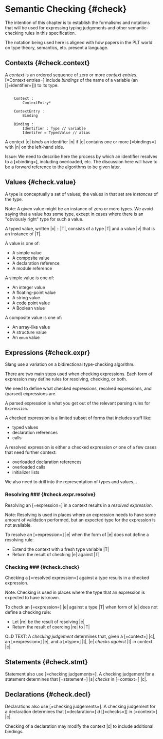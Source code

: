 Semantic Checking {#check}
=================

<div class=issue>
The intention of this chapter is to establish the formalisms and notations that will be used for expressing typing judgements and other semantic-checking rules in this specification.

The notation being used here is aligned with how papers in the PLT world on type theory, semantics, etc. present a language.
</div>

Contexts {#check.context}
--------

A <dfn>context</dfn> is an ordered sequence of zero or more <dfn>context entries</dfn>.
[=Context entries=] include <dfn>bindings</dfn> of the name of a variable (an [[=identifier=]]) to its type.

```.checking

    Context :
        ContextEntry*
    
    ContextEntry :
        Binding
    
    Binding :
        Identifier : Type // variable
        Identifer = TypedValue // alias
```

A context |c| <dfn>binds</dfn> an identifier |n| if |c| contains one or more [=bindings=] with |n| on the left-hand side.

Issue: We need to describe here the process by which an identifier resolves to a [=binding=], including overloaded, etc.
The discussion here will have to be a forward reference to the algorithms to be given later.

Values {#check.value}
------

A type is conceptually a set of values; the values in that set are *instances* of the type.

Note: A given value might be an instance of zero or more types. We avoid saying that a value *has* some type, except in cases where there is an "obviously right" type for such a value.

A typed value, written |v| `:` |T|, consists of a type |T| and a value |v| that is an instance of |T|.

A value is one of:

* A simple value
* A composite value
* A declaration reference
* A module reference

A simple value is one of:

* An integer value
* A floating-point value
* A string value
* A code point value
* A Boolean value

A composite value is one of:

* An array-like value
* A structure value
* An `enum` value

Expressions {#check.expr}
-----------

Slang use a variation on a bidirectional type-checking algorithm.

There are two main steps used when checking expressions.
Each form of expression may define rules for resolving, checking, or both.

<div class="issue">
We need to define what checked expressions, resolved expressions, and (parsed) expressions are.

A parsed expression is what you get out of the relevant parsing rules for `Expression`.

A checked expression is a limited subset of forms that includes stuff like:

* typed values
* declaration references
* calls

A resolved expression is either a checked expression *or* one of a few cases that need further context:

* overloaded declaration references
* overloaded calls
* initializer lists

We also need to drill into the representation of types and values...

</div>

### Resolving ### {#check.expr.resolve}

Resolving an [=expression=] in a context results in a <dfn>resolved expression</dfn>.

Note: Resolving is used in places where an expression needs to have some amount of validation performed, but an expected type for the expression is not available.

To resolve an [=expression=] |e| when the form of |e| does not define a resolving rule:

* Extend the context with a fresh type variable |T|
* Return the result of checking |e| against |T|

### Checking ### {#check.check}

Checking a [=resolved expression=] against a type results in a checked expression.

Note: Checking is used in places where the type that an expression is expected to have is known.

To check an [=expression=] |e| against a type |T| when form of |e| does not define a checking rule:

* Let |re| be the result of resolving |e|
* Return the result of coercing |re| to |T|

OLD TEXT:
A <dfn>checking judgement</dfn> determines that, given a [=context=] |c|, an [=expression=] |e|, and a [=type=] |t|, |e| <dfn>checks against</dfn> |t| in context |c|.


Statements {#check.stmt}
----------

Statement also use [=checking judgements=].
A checking judgement for a statement determines that [=statement=] |s| <dfn>checks</dfn> in [=context=] |c|.

Declarations {#check.decl}
------------

Declarations also use [=checking judgements=].
A checking judgement for a declaration determines that [=declaration=] _d_ [[=checks=]] in [=context=] |c|.

Checking of a declaration may modify the context |c| to include additional bindings.

